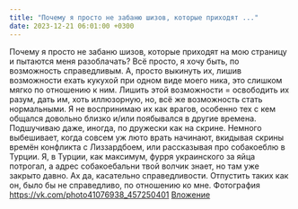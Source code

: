 ```yaml
---
title: "Почему я просто не забаню шизов, которые приходят ..."
date: 2023-12-21 06:01:00 +0300
---
```


Почему я просто не забаню шизов, которые приходят на мою страницу и пытаются меня разоблачать?
Всё просто, я хочу быть, по возможность справедливым. А, просто выкинуть их, лишив возможности ехать кукухой при одном виде моего ника, это слишком мягко по отношению к ним.
Лишить этой возможности = освободить их разум, дать им, хоть иллюзорную, но, всё же возможность стать нормальными.
Я не воспринимаю их как врагов, особенно тех с кем общался довольно близко и/или поябывался в другие времена. Подшучиваю даже, иногда, по дружески как на скрине.
Немного выбешивает, когда совсем уж люто врать начинают, вкидывая скрины времён конфликта с Лиззардбоем, или рассказывая про собакоеблю в Турции. Я, в Турции, как максимум, фурря украинского за яйца потрогал, а адрес собакоебальни твой волчик знает, но там уже закрыто давно.
Ах да, касательно справедливости. Отпустить таких как он, было бы не справедливо, по отношению ко мне.
Фотография
<a class="vk-attach" href="https://vk.com/photo41076938_457250401">https://vk.com/photo41076938_457250401</a>
<a class="vk-attach" href="https://vk.com/photo41076938_457250401">Вложение</a>
